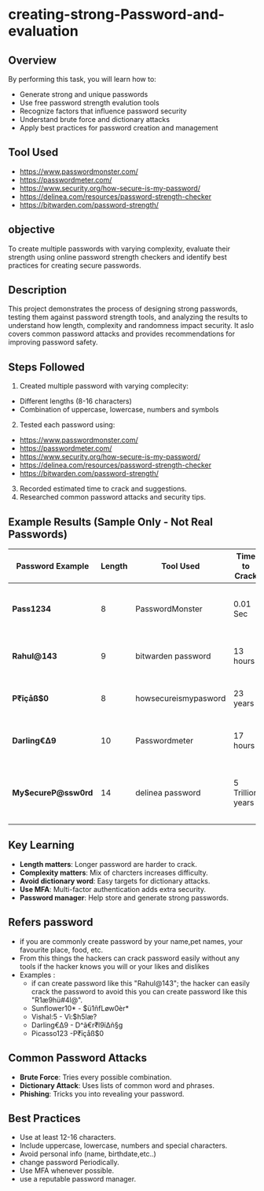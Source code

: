 # creating-strong-Password-and-evaluation

## Overview
By performing this task, you will learn how to:
- Generate strong and unique passwords
- Use free password strength evalution tools
- Recognize factors that influence password security
- Understand brute force and dictionary attacks
- Apply best practices for password creation and management

## Tool Used
  - https://www.passwordmonster.com/
  - https://passwordmeter.com/
  - https://www.security.org/how-secure-is-my-password/
  - https://delinea.com/resources/password-strength-checker
  - https://bitwarden.com/password-strength/

## objective
To create multiple passwords with varying complexity, evaluate their strength using online password strength checkers and identify best practices for creating secure passwords.

## Description
This project demonstrates the process of designing strong passwords, testing them against password strength tools, and analyzing the results to understand how length, complexity and randomness impact security. It aslo covers common password attacks and provides recommendations for improving password safety.

## Steps Followed
1. Created multiple password with varying complecity:
- Different lengths (8-16 characters)
- Combination of uppercase, lowercase, numbers and symbols
2. Tested each password using:
  - https://www.passwordmonster.com/
  - https://passwordmeter.com/
  - https://www.security.org/how-secure-is-my-password/
  - https://delinea.com/resources/password-strength-checker
  - https://bitwarden.com/password-strength/
3. Recorded estimated time to crack and suggestions.
4. Researched common password attacks and security tips.

## Example Results (Sample Only - Not Real Passwords)
|Password Example|Length|Tool Used |Time to Crack|Feedback|
|----------------|------|----------|-------------|--------|
|**Pass1234**|8|PasswordMonster|0.01 Sec|Very weak, common word, simple numbers|
|**Rahul@143**|9|bitwarden password|13 hours|weak, uses name and predictable numbers|
|**P₹īçåß$0**|8|howsecureismypasword|23 years|Medium, complex but too shoort|
|**Darling€∆9**|10|Passwordmeter|17 hours|weak, dictionary word with symbols|
|**My$ecureP@ssw0rd**|14|delinea password|5 Trillion years|strong, long and complex, but pattern-based|

## Key Learning
- **Length matters**: Longer password are harder to crack.
- **Complexity matters**: Mix of charcters increases difficulty.
- **Avoid dictionary word**: Easy targets for dictionary attacks.
- **Use MFA**: Multi-factor authentication adds extra security.
- **Password manager**: Help store and generate strong passwords.

## Refers password
- if you are commonly create password by your name,pet names, your favourite place, food, etc.
- From this things the hackers can crack password easily without any tools if the hacker knows you will or your likes and dislikes
- Examples :
    - if can create password like this "Rahul@143"; the hacker can easily crack the password to avoid this you can create password like this "R1æ9hü#4l@".
    - Sunflower10* -  $ü1ñfLøw0èr*
    - Vishal:5 -  Vì:$h5læ?
    - Darling€∆9 - D^ã€r₹l9ï∆ñ§g
    - Picasso123 -P₹īçåß$0

## Common Password Attacks
- **Brute Force**: Tries every possible combination.
- **Dictionary Attack**: Uses lists of common word and phrases.
- **Phishing**: Tricks you into revealing your password.

## Best Practices
- Use at least 12-16 characters.
- Include uppercase, lowercase, numbers and special characters.
- Avoid personal info (name, birthdate,etc..)
- change password Periodically.
- Use MFA whenever possible.
- use a reputable password manager.
